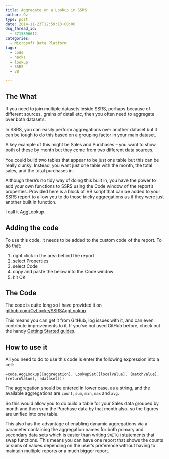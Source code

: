 ```yaml
---
title: Aggregate on a Lookup in SSRS
author: Oz
type: post
date: 2014-11-23T12:59:13+00:00
dsq_thread_id:
  - 3715896612
categories:
  - Microsoft Data Platform
tags:
  - code
  - hacks
  - lookup
  - SSRS
  - VB

---
```

## The What

If you need to join multiple datasets inside SSRS, perhaps because of different sources, grains of detail etc, then you often need to aggregate over both datasets.

In SSRS, you can easily perform aggregations over another dataset but it can be tough to do this based on a grouping factor in your main dataset.

A key example of this might be Sales and Purchases &#8211; you want to show both of these by month but they come from two different data sources.

You could build two tables that appear to be just one table but this can be really clunky. Instead, you want just one table with the month, the total sales, and the total purchases in.

Although there&#8217;s no tidy way of doing this built in, you have the power to add your own functions to SSRS using the Code window of the report&#8217;s properties. Provided here is a block of VB script that can be added to your SSRS report to allow you to do those tricky aggregations as if they were just another built in function.

I call it AggLookup.

<!--more-->

## Adding the code

To use this code, it needs to be added to the custom code of the report. To do that:

  1. right click in the area behind the report
  2. select Properties
  3. select Code
  4. copy and paste the below into the Code window
  5. hit OK

## The Code

The code is quite long so I have provided it on [github.com/OzLocke/SSRSAggLookup][1].

This means you can get it from GitHub, log issues with it, and can even contribute improvements to it. If you&#8217;ve not used GitHub before, check out the handy [Getting Started guides][2].

## How to use it

All you need to do to use this code is enter the following expression into a cell:

`=code.AggLookup([aggregation], LookupSet([localValue], [matchValue], [returnValue], [dataset]))`

The aggregation should be entered in lower case, as a string, and the available aggregations are `count`, `sum`, `min`, `max` and `avg`.

So this would allow you to do build a table for your Sales data grouped by month and then sum the Purchase data by that month also, so the figures are unified into one table.

This also has the advantage of enabling dynamic aggregations via a parameter containing the aggregation names for both primary and secondary data sets which is easier than writing `SWITCH` statements that swap functions.&nbsp;This means you can have one report that shows the counts or sums of values depending on the user&#8217;s preference without having to maintain multiple reports or a much bigger report.

 [1]: https://github.com/OzLocke/SSRSAggLookup
 [2]: https://guides.github.com/